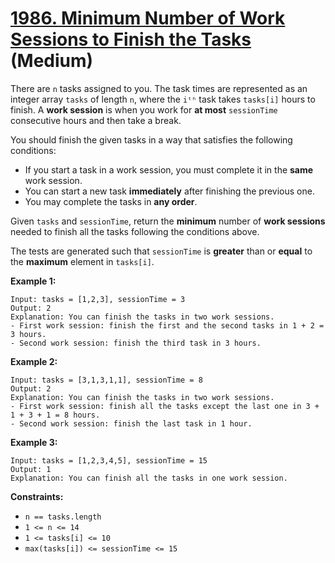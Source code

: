 # [1986. Minimum Number of Work Sessions to Finish the Tasks][link] (Medium)

[link]: https://leetcode.com/problems/minimum-number-of-work-sessions-to-finish-the-tasks/

There are `n` tasks assigned to you. The task times are represented as an integer array `tasks` of
length `n`, where the `iᵗʰ` task takes `tasks[i]` hours to finish. A **work session** is when you
work for **at most** `sessionTime` consecutive hours and then take a break.

You should finish the given tasks in a way that satisfies the following conditions:

- If you start a task in a work session, you must complete it in the **same** work session.
- You can start a new task **immediately** after finishing the previous one.
- You may complete the tasks in **any order**.

Given `tasks` and `sessionTime`, return the **minimum** number of **work sessions** needed to finish
all the tasks following the conditions above.

The tests are generated such that `sessionTime` is **greater** than or **equal** to the **maximum**
element in `tasks[i]`.

**Example 1:**

```
Input: tasks = [1,2,3], sessionTime = 3
Output: 2
Explanation: You can finish the tasks in two work sessions.
- First work session: finish the first and the second tasks in 1 + 2 = 3 hours.
- Second work session: finish the third task in 3 hours.
```

**Example 2:**

```
Input: tasks = [3,1,3,1,1], sessionTime = 8
Output: 2
Explanation: You can finish the tasks in two work sessions.
- First work session: finish all the tasks except the last one in 3 + 1 + 3 + 1 = 8 hours.
- Second work session: finish the last task in 1 hour.
```

**Example 3:**

```
Input: tasks = [1,2,3,4,5], sessionTime = 15
Output: 1
Explanation: You can finish all the tasks in one work session.
```

**Constraints:**

- `n == tasks.length`
- `1 <= n <= 14`
- `1 <= tasks[i] <= 10`
- `max(tasks[i]) <= sessionTime <= 15`
